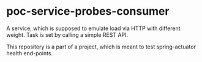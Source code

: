 # poc-service-probes-consumer

A service, which is supposed to emulate load via HTTP with different weight.
Task is set by calling a simple REST API.

This repository is a part of a project, which is meant to test spring-actuator health end-points.
